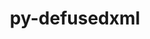 ---
title: "py-defusedxml"
layout: cache
categories: [package, develop]
meta: {"versions": ["0.7.1"], "compilers": ["gcc@=11.1.0"], "oss": ["ubuntu20.04"], "platforms": ["linux"], "targets": ["ppc64le", "x86_64_v3"], "stacks": ["data-vis-sdk", "e4s", "e4s-power", "root"], "num_specs": 60, "num_specs_by_stack": {"root": 60, "e4s-power": 6, "e4s": 6, "data-vis-sdk": 2}}
spec_details: [{"hash": "ehvxmwodtu4kkaup3cewwik27mlzljsu", "compiler": "gcc@=11.1.0", "versions": ["0.7.1"], "os": "ubuntu20.04", "platform": "linux", "target": "ppc64le", "variants": ["build_system=python_pip"], "stacks": ["root"], "size": "-", "tarball": "https://binaries.spack.io/develop/build_cache/linux-ubuntu20.04-ppc64le/gcc-11.1.0/py-defusedxml-0.7.1/linux-ubuntu20.04-ppc64le-gcc-11.1.0-py-defusedxml-0.7.1-ehvxmwodtu4kkaup3cewwik27mlzljsu.spack"}, {"hash": "xvlcq7uhi6ijfunq3evjxbv5ziinwnp3", "compiler": "gcc@=11.1.0", "versions": ["0.7.1"], "os": "ubuntu20.04", "platform": "linux", "target": "ppc64le", "variants": ["build_system=python_pip"], "stacks": ["root"], "size": "-", "tarball": "https://binaries.spack.io/develop/build_cache/linux-ubuntu20.04-ppc64le/gcc-11.1.0/py-defusedxml-0.7.1/linux-ubuntu20.04-ppc64le-gcc-11.1.0-py-defusedxml-0.7.1-xvlcq7uhi6ijfunq3evjxbv5ziinwnp3.spack"}, {"hash": "64potsanlrs6rt3rcuizx4g7o3tdmhd6", "compiler": "gcc@=11.1.0", "versions": ["0.7.1"], "os": "ubuntu20.04", "platform": "linux", "target": "ppc64le", "variants": ["build_system=python_pip"], "stacks": ["root"], "size": "-", "tarball": "https://binaries.spack.io/develop/build_cache/linux-ubuntu20.04-ppc64le/gcc-11.1.0/py-defusedxml-0.7.1/linux-ubuntu20.04-ppc64le-gcc-11.1.0-py-defusedxml-0.7.1-64potsanlrs6rt3rcuizx4g7o3tdmhd6.spack"}, {"hash": "pwi4jd5nssr24czuqy2n6eqxbmp6vdyh", "compiler": "gcc@=11.1.0", "versions": ["0.7.1"], "os": "ubuntu20.04", "platform": "linux", "target": "ppc64le", "variants": ["build_system=python_pip"], "stacks": ["root"], "size": "-", "tarball": "https://binaries.spack.io/develop/build_cache/linux-ubuntu20.04-ppc64le/gcc-11.1.0/py-defusedxml-0.7.1/linux-ubuntu20.04-ppc64le-gcc-11.1.0-py-defusedxml-0.7.1-pwi4jd5nssr24czuqy2n6eqxbmp6vdyh.spack"}, {"hash": "lgcng34xukxyut3zxuurptyrpa3xzqfi", "compiler": "gcc@=11.1.0", "versions": ["0.7.1"], "os": "ubuntu20.04", "platform": "linux", "target": "ppc64le", "variants": ["build_system=python_pip"], "stacks": ["root"], "size": "-", "tarball": "https://binaries.spack.io/develop/build_cache/linux-ubuntu20.04-ppc64le/gcc-11.1.0/py-defusedxml-0.7.1/linux-ubuntu20.04-ppc64le-gcc-11.1.0-py-defusedxml-0.7.1-lgcng34xukxyut3zxuurptyrpa3xzqfi.spack"}, {"hash": "jmmvzabzmamhmxys6nelreiu3ga5dtyl", "compiler": "gcc@=11.1.0", "versions": ["0.7.1"], "os": "ubuntu20.04", "platform": "linux", "target": "ppc64le", "variants": ["build_system=python_pip"], "stacks": ["root"], "size": "-", "tarball": "https://binaries.spack.io/develop/build_cache/linux-ubuntu20.04-ppc64le/gcc-11.1.0/py-defusedxml-0.7.1/linux-ubuntu20.04-ppc64le-gcc-11.1.0-py-defusedxml-0.7.1-jmmvzabzmamhmxys6nelreiu3ga5dtyl.spack"}, {"hash": "3v2n4u3on2fdd6mpcumkhmsf23btn764", "compiler": "gcc@=11.1.0", "versions": ["0.7.1"], "os": "ubuntu20.04", "platform": "linux", "target": "ppc64le", "variants": ["build_system=python_pip"], "stacks": ["root"], "size": "-", "tarball": "https://binaries.spack.io/develop/build_cache/linux-ubuntu20.04-ppc64le/gcc-11.1.0/py-defusedxml-0.7.1/linux-ubuntu20.04-ppc64le-gcc-11.1.0-py-defusedxml-0.7.1-3v2n4u3on2fdd6mpcumkhmsf23btn764.spack"}, {"hash": "vxpl2ogizxk73hpe6b4apiet532bj2he", "compiler": "gcc@=11.1.0", "versions": ["0.7.1"], "os": "ubuntu20.04", "platform": "linux", "target": "ppc64le", "variants": ["build_system=python_pip"], "stacks": ["e4s-power", "root"], "size": "-", "tarball": "https://binaries.spack.io/develop/build_cache/linux-ubuntu20.04-ppc64le/gcc-11.1.0/py-defusedxml-0.7.1/linux-ubuntu20.04-ppc64le-gcc-11.1.0-py-defusedxml-0.7.1-vxpl2ogizxk73hpe6b4apiet532bj2he.spack"}, {"hash": "ifnrwl6onfg44vs6pybd546s7njbijhv", "compiler": "gcc@=11.1.0", "versions": ["0.7.1"], "os": "ubuntu20.04", "platform": "linux", "target": "ppc64le", "variants": ["build_system=python_pip"], "stacks": ["root"], "size": "-", "tarball": "https://binaries.spack.io/develop/build_cache/linux-ubuntu20.04-ppc64le/gcc-11.1.0/py-defusedxml-0.7.1/linux-ubuntu20.04-ppc64le-gcc-11.1.0-py-defusedxml-0.7.1-ifnrwl6onfg44vs6pybd546s7njbijhv.spack"}, {"hash": "7xxrspydxz25sukjjipsptpodc4vzo3e", "compiler": "gcc@=11.1.0", "versions": ["0.7.1"], "os": "ubuntu20.04", "platform": "linux", "target": "ppc64le", "variants": ["build_system=python_pip"], "stacks": ["e4s-power", "root"], "size": "-", "tarball": "https://binaries.spack.io/develop/build_cache/linux-ubuntu20.04-ppc64le/gcc-11.1.0/py-defusedxml-0.7.1/linux-ubuntu20.04-ppc64le-gcc-11.1.0-py-defusedxml-0.7.1-7xxrspydxz25sukjjipsptpodc4vzo3e.spack"}, {"hash": "z46ukepuknkn6wjdn4azkzdlqykbvabp", "compiler": "gcc@=11.1.0", "versions": ["0.7.1"], "os": "ubuntu20.04", "platform": "linux", "target": "ppc64le", "variants": ["build_system=python_pip"], "stacks": ["root"], "size": "-", "tarball": "https://binaries.spack.io/develop/build_cache/linux-ubuntu20.04-ppc64le/gcc-11.1.0/py-defusedxml-0.7.1/linux-ubuntu20.04-ppc64le-gcc-11.1.0-py-defusedxml-0.7.1-z46ukepuknkn6wjdn4azkzdlqykbvabp.spack"}, {"hash": "ti47qptwzlhualhndkpabhdwn6rvlmua", "compiler": "gcc@=11.1.0", "versions": ["0.7.1"], "os": "ubuntu20.04", "platform": "linux", "target": "ppc64le", "variants": ["build_system=python_pip"], "stacks": ["root"], "size": "-", "tarball": "https://binaries.spack.io/develop/build_cache/linux-ubuntu20.04-ppc64le/gcc-11.1.0/py-defusedxml-0.7.1/linux-ubuntu20.04-ppc64le-gcc-11.1.0-py-defusedxml-0.7.1-ti47qptwzlhualhndkpabhdwn6rvlmua.spack"}, {"hash": "3vouh5dwvfwcrrydzs6ihq7jcfrmdixn", "compiler": "gcc@=11.1.0", "versions": ["0.7.1"], "os": "ubuntu20.04", "platform": "linux", "target": "ppc64le", "variants": ["build_system=python_pip"], "stacks": ["root"], "size": "-", "tarball": "https://binaries.spack.io/develop/build_cache/linux-ubuntu20.04-ppc64le/gcc-11.1.0/py-defusedxml-0.7.1/linux-ubuntu20.04-ppc64le-gcc-11.1.0-py-defusedxml-0.7.1-3vouh5dwvfwcrrydzs6ihq7jcfrmdixn.spack"}, {"hash": "xgrue2pfzv3gbnhsjlbo2fv7vq4egbop", "compiler": "gcc@=11.1.0", "versions": ["0.7.1"], "os": "ubuntu20.04", "platform": "linux", "target": "ppc64le", "variants": ["build_system=python_pip"], "stacks": ["root"], "size": "-", "tarball": "https://binaries.spack.io/develop/build_cache/linux-ubuntu20.04-ppc64le/gcc-11.1.0/py-defusedxml-0.7.1/linux-ubuntu20.04-ppc64le-gcc-11.1.0-py-defusedxml-0.7.1-xgrue2pfzv3gbnhsjlbo2fv7vq4egbop.spack"}, {"hash": "ukgfvlj7cwssotdblhhsmtkycfkvb574", "compiler": "gcc@=11.1.0", "versions": ["0.7.1"], "os": "ubuntu20.04", "platform": "linux", "target": "ppc64le", "variants": ["build_system=python_pip"], "stacks": ["e4s-power", "root"], "size": "-", "tarball": "https://binaries.spack.io/develop/build_cache/linux-ubuntu20.04-ppc64le/gcc-11.1.0/py-defusedxml-0.7.1/linux-ubuntu20.04-ppc64le-gcc-11.1.0-py-defusedxml-0.7.1-ukgfvlj7cwssotdblhhsmtkycfkvb574.spack"}, {"hash": "je2owmlxj2cxjiskpmyoab4inagpejos", "compiler": "gcc@=11.1.0", "versions": ["0.7.1"], "os": "ubuntu20.04", "platform": "linux", "target": "ppc64le", "variants": ["build_system=python_pip"], "stacks": ["root"], "size": "-", "tarball": "https://binaries.spack.io/develop/build_cache/linux-ubuntu20.04-ppc64le/gcc-11.1.0/py-defusedxml-0.7.1/linux-ubuntu20.04-ppc64le-gcc-11.1.0-py-defusedxml-0.7.1-je2owmlxj2cxjiskpmyoab4inagpejos.spack"}, {"hash": "hhb7eativjnbc4awpqytbofy56q2hbok", "compiler": "gcc@=11.1.0", "versions": ["0.7.1"], "os": "ubuntu20.04", "platform": "linux", "target": "ppc64le", "variants": ["build_system=python_pip"], "stacks": ["root"], "size": "-", "tarball": "https://binaries.spack.io/develop/build_cache/linux-ubuntu20.04-ppc64le/gcc-11.1.0/py-defusedxml-0.7.1/linux-ubuntu20.04-ppc64le-gcc-11.1.0-py-defusedxml-0.7.1-hhb7eativjnbc4awpqytbofy56q2hbok.spack"}, {"hash": "jwnyapxwx3c463wo4jfuztr3qqqgrb5z", "compiler": "gcc@=11.1.0", "versions": ["0.7.1"], "os": "ubuntu20.04", "platform": "linux", "target": "ppc64le", "variants": ["build_system=python_pip"], "stacks": ["e4s-power", "root"], "size": "-", "tarball": "https://binaries.spack.io/develop/build_cache/linux-ubuntu20.04-ppc64le/gcc-11.1.0/py-defusedxml-0.7.1/linux-ubuntu20.04-ppc64le-gcc-11.1.0-py-defusedxml-0.7.1-jwnyapxwx3c463wo4jfuztr3qqqgrb5z.spack"}, {"hash": "zptgkakqcb76pq5ihsytemwoxlyhkyy7", "compiler": "gcc@=11.1.0", "versions": ["0.7.1"], "os": "ubuntu20.04", "platform": "linux", "target": "ppc64le", "variants": ["build_system=python_pip"], "stacks": ["root"], "size": "-", "tarball": "https://binaries.spack.io/develop/build_cache/linux-ubuntu20.04-ppc64le/gcc-11.1.0/py-defusedxml-0.7.1/linux-ubuntu20.04-ppc64le-gcc-11.1.0-py-defusedxml-0.7.1-zptgkakqcb76pq5ihsytemwoxlyhkyy7.spack"}, {"hash": "krz3xfqxad42wo34vpcysb7itwlsgv22", "compiler": "gcc@=11.1.0", "versions": ["0.7.1"], "os": "ubuntu20.04", "platform": "linux", "target": "ppc64le", "variants": ["build_system=python_pip"], "stacks": ["root"], "size": "-", "tarball": "https://binaries.spack.io/develop/build_cache/linux-ubuntu20.04-ppc64le/gcc-11.1.0/py-defusedxml-0.7.1/linux-ubuntu20.04-ppc64le-gcc-11.1.0-py-defusedxml-0.7.1-krz3xfqxad42wo34vpcysb7itwlsgv22.spack"}, {"hash": "cedp7panu6g6thjji7ntovekuipmuw6y", "compiler": "gcc@=11.1.0", "versions": ["0.7.1"], "os": "ubuntu20.04", "platform": "linux", "target": "ppc64le", "variants": ["build_system=python_pip"], "stacks": ["e4s-power", "root"], "size": "-", "tarball": "https://binaries.spack.io/develop/build_cache/linux-ubuntu20.04-ppc64le/gcc-11.1.0/py-defusedxml-0.7.1/linux-ubuntu20.04-ppc64le-gcc-11.1.0-py-defusedxml-0.7.1-cedp7panu6g6thjji7ntovekuipmuw6y.spack"}, {"hash": "hfz6vtt63du2oizarja4flngtezpicbz", "compiler": "gcc@=11.1.0", "versions": ["0.7.1"], "os": "ubuntu20.04", "platform": "linux", "target": "ppc64le", "variants": ["build_system=python_pip"], "stacks": ["root"], "size": "-", "tarball": "https://binaries.spack.io/develop/build_cache/linux-ubuntu20.04-ppc64le/gcc-11.1.0/py-defusedxml-0.7.1/linux-ubuntu20.04-ppc64le-gcc-11.1.0-py-defusedxml-0.7.1-hfz6vtt63du2oizarja4flngtezpicbz.spack"}, {"hash": "xek7ddguxrf3xzpprgbf4butvy5g2fqd", "compiler": "gcc@=11.1.0", "versions": ["0.7.1"], "os": "ubuntu20.04", "platform": "linux", "target": "ppc64le", "variants": ["build_system=python_pip"], "stacks": ["e4s-power", "root"], "size": "-", "tarball": "https://binaries.spack.io/develop/build_cache/linux-ubuntu20.04-ppc64le/gcc-11.1.0/py-defusedxml-0.7.1/linux-ubuntu20.04-ppc64le-gcc-11.1.0-py-defusedxml-0.7.1-xek7ddguxrf3xzpprgbf4butvy5g2fqd.spack"}, {"hash": "vrsogh47oacstjg642lisy5z4ncg774l", "compiler": "gcc@=11.1.0", "versions": ["0.7.1"], "os": "ubuntu20.04", "platform": "linux", "target": "ppc64le", "variants": ["build_system=python_pip"], "stacks": ["root"], "size": "-", "tarball": "https://binaries.spack.io/develop/build_cache/linux-ubuntu20.04-ppc64le/gcc-11.1.0/py-defusedxml-0.7.1/linux-ubuntu20.04-ppc64le-gcc-11.1.0-py-defusedxml-0.7.1-vrsogh47oacstjg642lisy5z4ncg774l.spack"}, {"hash": "yc7lm6xwszsyjprmn3w33vaxs7xwz6di", "compiler": "gcc@=11.1.0", "versions": ["0.7.1"], "os": "ubuntu20.04", "platform": "linux", "target": "ppc64le", "variants": ["build_system=python_pip"], "stacks": ["root"], "size": "-", "tarball": "https://binaries.spack.io/develop/build_cache/linux-ubuntu20.04-ppc64le/gcc-11.1.0/py-defusedxml-0.7.1/linux-ubuntu20.04-ppc64le-gcc-11.1.0-py-defusedxml-0.7.1-yc7lm6xwszsyjprmn3w33vaxs7xwz6di.spack"}, {"hash": "xxub73jh7olltjob7vpcu7q7mlr4pz2e", "compiler": "gcc@=11.1.0", "versions": ["0.7.1"], "os": "ubuntu20.04", "platform": "linux", "target": "ppc64le", "variants": ["build_system=python_pip"], "stacks": ["root"], "size": "-", "tarball": "https://binaries.spack.io/develop/build_cache/linux-ubuntu20.04-ppc64le/gcc-11.1.0/py-defusedxml-0.7.1/linux-ubuntu20.04-ppc64le-gcc-11.1.0-py-defusedxml-0.7.1-xxub73jh7olltjob7vpcu7q7mlr4pz2e.spack"}, {"hash": "cfd7roujqzcgumku37n2o6crccoh24b6", "compiler": "gcc@=11.1.0", "versions": ["0.7.1"], "os": "ubuntu20.04", "platform": "linux", "target": "x86_64_v3", "variants": ["build_system=python_pip"], "stacks": ["root"], "size": "-", "tarball": "https://binaries.spack.io/develop/build_cache/linux-ubuntu20.04-x86_64_v3/gcc-11.1.0/py-defusedxml-0.7.1/linux-ubuntu20.04-x86_64_v3-gcc-11.1.0-py-defusedxml-0.7.1-cfd7roujqzcgumku37n2o6crccoh24b6.spack"}, {"hash": "5wqdvtvwz7d6ujixk3nlg2dkanlno53n", "compiler": "gcc@=11.1.0", "versions": ["0.7.1"], "os": "ubuntu20.04", "platform": "linux", "target": "x86_64_v3", "variants": ["build_system=python_pip"], "stacks": ["root"], "size": "-", "tarball": "https://binaries.spack.io/develop/build_cache/linux-ubuntu20.04-x86_64_v3/gcc-11.1.0/py-defusedxml-0.7.1/linux-ubuntu20.04-x86_64_v3-gcc-11.1.0-py-defusedxml-0.7.1-5wqdvtvwz7d6ujixk3nlg2dkanlno53n.spack"}, {"hash": "73aawdr2a3wq2p5ratm5h4wz3zdf2vyo", "compiler": "gcc@=11.1.0", "versions": ["0.7.1"], "os": "ubuntu20.04", "platform": "linux", "target": "x86_64_v3", "variants": ["build_system=python_pip"], "stacks": ["root"], "size": "-", "tarball": "https://binaries.spack.io/develop/build_cache/linux-ubuntu20.04-x86_64_v3/gcc-11.1.0/py-defusedxml-0.7.1/linux-ubuntu20.04-x86_64_v3-gcc-11.1.0-py-defusedxml-0.7.1-73aawdr2a3wq2p5ratm5h4wz3zdf2vyo.spack"}, {"hash": "xy4str62wgl5oxzrxvuif4zhkur3rnxl", "compiler": "gcc@=11.1.0", "versions": ["0.7.1"], "os": "ubuntu20.04", "platform": "linux", "target": "x86_64_v3", "variants": ["build_system=python_pip"], "stacks": ["root"], "size": "-", "tarball": "https://binaries.spack.io/develop/build_cache/linux-ubuntu20.04-x86_64_v3/gcc-11.1.0/py-defusedxml-0.7.1/linux-ubuntu20.04-x86_64_v3-gcc-11.1.0-py-defusedxml-0.7.1-xy4str62wgl5oxzrxvuif4zhkur3rnxl.spack"}, {"hash": "hr2jm6d2x2xb3dac4636xc7pkx6bof5j", "compiler": "gcc@=11.1.0", "versions": ["0.7.1"], "os": "ubuntu20.04", "platform": "linux", "target": "x86_64_v3", "variants": ["build_system=python_pip"], "stacks": ["root", "e4s"], "size": "-", "tarball": "https://binaries.spack.io/develop/build_cache/linux-ubuntu20.04-x86_64_v3/gcc-11.1.0/py-defusedxml-0.7.1/linux-ubuntu20.04-x86_64_v3-gcc-11.1.0-py-defusedxml-0.7.1-hr2jm6d2x2xb3dac4636xc7pkx6bof5j.spack"}, {"hash": "zcfyzhw5w2ciw3nh2cw72dvio35ogqao", "compiler": "gcc@=11.1.0", "versions": ["0.7.1"], "os": "ubuntu20.04", "platform": "linux", "target": "x86_64_v3", "variants": ["build_system=python_pip"], "stacks": ["root"], "size": "-", "tarball": "https://binaries.spack.io/develop/build_cache/linux-ubuntu20.04-x86_64_v3/gcc-11.1.0/py-defusedxml-0.7.1/linux-ubuntu20.04-x86_64_v3-gcc-11.1.0-py-defusedxml-0.7.1-zcfyzhw5w2ciw3nh2cw72dvio35ogqao.spack"}, {"hash": "h4ekqlqejgfplkyojeshca46kphe3gjo", "compiler": "gcc@=11.1.0", "versions": ["0.7.1"], "os": "ubuntu20.04", "platform": "linux", "target": "x86_64_v3", "variants": ["build_system=python_pip"], "stacks": ["data-vis-sdk", "root"], "size": "-", "tarball": "https://binaries.spack.io/develop/build_cache/linux-ubuntu20.04-x86_64_v3/gcc-11.1.0/py-defusedxml-0.7.1/linux-ubuntu20.04-x86_64_v3-gcc-11.1.0-py-defusedxml-0.7.1-h4ekqlqejgfplkyojeshca46kphe3gjo.spack"}, {"hash": "6lsagz5kukd6yfs6z5ciz62ihfkevx3o", "compiler": "gcc@=11.1.0", "versions": ["0.7.1"], "os": "ubuntu20.04", "platform": "linux", "target": "x86_64_v3", "variants": ["build_system=python_pip"], "stacks": ["root"], "size": "-", "tarball": "https://binaries.spack.io/develop/build_cache/linux-ubuntu20.04-x86_64_v3/gcc-11.1.0/py-defusedxml-0.7.1/linux-ubuntu20.04-x86_64_v3-gcc-11.1.0-py-defusedxml-0.7.1-6lsagz5kukd6yfs6z5ciz62ihfkevx3o.spack"}, {"hash": "h3j5dxpihpskaqcr63mcxf633jd626zt", "compiler": "gcc@=11.1.0", "versions": ["0.7.1"], "os": "ubuntu20.04", "platform": "linux", "target": "x86_64_v3", "variants": ["build_system=python_pip"], "stacks": ["data-vis-sdk", "root"], "size": "-", "tarball": "https://binaries.spack.io/develop/build_cache/linux-ubuntu20.04-x86_64_v3/gcc-11.1.0/py-defusedxml-0.7.1/linux-ubuntu20.04-x86_64_v3-gcc-11.1.0-py-defusedxml-0.7.1-h3j5dxpihpskaqcr63mcxf633jd626zt.spack"}, {"hash": "apctufx6jqqbj74iytc6syk4nf3qtg6p", "compiler": "gcc@=11.1.0", "versions": ["0.7.1"], "os": "ubuntu20.04", "platform": "linux", "target": "x86_64_v3", "variants": ["build_system=python_pip"], "stacks": ["root"], "size": "-", "tarball": "https://binaries.spack.io/develop/build_cache/linux-ubuntu20.04-x86_64_v3/gcc-11.1.0/py-defusedxml-0.7.1/linux-ubuntu20.04-x86_64_v3-gcc-11.1.0-py-defusedxml-0.7.1-apctufx6jqqbj74iytc6syk4nf3qtg6p.spack"}, {"hash": "26vs2q5lzfyd7rm2dizwu5tbvmkn55bi", "compiler": "gcc@=11.1.0", "versions": ["0.7.1"], "os": "ubuntu20.04", "platform": "linux", "target": "x86_64_v3", "variants": ["build_system=python_pip"], "stacks": ["root"], "size": "-", "tarball": "https://binaries.spack.io/develop/build_cache/linux-ubuntu20.04-x86_64_v3/gcc-11.1.0/py-defusedxml-0.7.1/linux-ubuntu20.04-x86_64_v3-gcc-11.1.0-py-defusedxml-0.7.1-26vs2q5lzfyd7rm2dizwu5tbvmkn55bi.spack"}, {"hash": "zu75acrir5k2r46mwrhl6i47bg56ut3d", "compiler": "gcc@=11.1.0", "versions": ["0.7.1"], "os": "ubuntu20.04", "platform": "linux", "target": "x86_64_v3", "variants": ["build_system=python_pip"], "stacks": ["root"], "size": "-", "tarball": "https://binaries.spack.io/develop/build_cache/linux-ubuntu20.04-x86_64_v3/gcc-11.1.0/py-defusedxml-0.7.1/linux-ubuntu20.04-x86_64_v3-gcc-11.1.0-py-defusedxml-0.7.1-zu75acrir5k2r46mwrhl6i47bg56ut3d.spack"}, {"hash": "cihfcies3znfnsdti56ybknrrlo7jn6c", "compiler": "gcc@=11.1.0", "versions": ["0.7.1"], "os": "ubuntu20.04", "platform": "linux", "target": "x86_64_v3", "variants": ["build_system=python_pip"], "stacks": ["root", "e4s"], "size": "-", "tarball": "https://binaries.spack.io/develop/build_cache/linux-ubuntu20.04-x86_64_v3/gcc-11.1.0/py-defusedxml-0.7.1/linux-ubuntu20.04-x86_64_v3-gcc-11.1.0-py-defusedxml-0.7.1-cihfcies3znfnsdti56ybknrrlo7jn6c.spack"}, {"hash": "a75zjp5yc6yzwyhfps2atudyu3ub74mv", "compiler": "gcc@=11.1.0", "versions": ["0.7.1"], "os": "ubuntu20.04", "platform": "linux", "target": "x86_64_v3", "variants": ["build_system=python_pip"], "stacks": ["root"], "size": "-", "tarball": "https://binaries.spack.io/develop/build_cache/linux-ubuntu20.04-x86_64_v3/gcc-11.1.0/py-defusedxml-0.7.1/linux-ubuntu20.04-x86_64_v3-gcc-11.1.0-py-defusedxml-0.7.1-a75zjp5yc6yzwyhfps2atudyu3ub74mv.spack"}, {"hash": "hvvuwq7q5m2cnidkxqivcmkqhzrbqogr", "compiler": "gcc@=11.1.0", "versions": ["0.7.1"], "os": "ubuntu20.04", "platform": "linux", "target": "x86_64_v3", "variants": ["build_system=python_pip"], "stacks": ["root"], "size": "-", "tarball": "https://binaries.spack.io/develop/build_cache/linux-ubuntu20.04-x86_64_v3/gcc-11.1.0/py-defusedxml-0.7.1/linux-ubuntu20.04-x86_64_v3-gcc-11.1.0-py-defusedxml-0.7.1-hvvuwq7q5m2cnidkxqivcmkqhzrbqogr.spack"}, {"hash": "awwerhrfyfw5uhvcwhyviyrb5wetinhu", "compiler": "gcc@=11.1.0", "versions": ["0.7.1"], "os": "ubuntu20.04", "platform": "linux", "target": "x86_64_v3", "variants": ["build_system=python_pip"], "stacks": ["root"], "size": "-", "tarball": "https://binaries.spack.io/develop/build_cache/linux-ubuntu20.04-x86_64_v3/gcc-11.1.0/py-defusedxml-0.7.1/linux-ubuntu20.04-x86_64_v3-gcc-11.1.0-py-defusedxml-0.7.1-awwerhrfyfw5uhvcwhyviyrb5wetinhu.spack"}, {"hash": "wtvowxj54eekfwxc6kg6g2utbw2dtbes", "compiler": "gcc@=11.1.0", "versions": ["0.7.1"], "os": "ubuntu20.04", "platform": "linux", "target": "x86_64_v3", "variants": ["build_system=python_pip"], "stacks": ["root"], "size": "-", "tarball": "https://binaries.spack.io/develop/build_cache/linux-ubuntu20.04-x86_64_v3/gcc-11.1.0/py-defusedxml-0.7.1/linux-ubuntu20.04-x86_64_v3-gcc-11.1.0-py-defusedxml-0.7.1-wtvowxj54eekfwxc6kg6g2utbw2dtbes.spack"}, {"hash": "kiphpquc6o4lbp4qmv4zfu77omliauvh", "compiler": "gcc@=11.1.0", "versions": ["0.7.1"], "os": "ubuntu20.04", "platform": "linux", "target": "x86_64_v3", "variants": ["build_system=python_pip"], "stacks": ["root"], "size": "-", "tarball": "https://binaries.spack.io/develop/build_cache/linux-ubuntu20.04-x86_64_v3/gcc-11.1.0/py-defusedxml-0.7.1/linux-ubuntu20.04-x86_64_v3-gcc-11.1.0-py-defusedxml-0.7.1-kiphpquc6o4lbp4qmv4zfu77omliauvh.spack"}, {"hash": "dsvxhruazhujjlgrkp75az3xni4avihi", "compiler": "gcc@=11.1.0", "versions": ["0.7.1"], "os": "ubuntu20.04", "platform": "linux", "target": "x86_64_v3", "variants": ["build_system=python_pip"], "stacks": ["root"], "size": "-", "tarball": "https://binaries.spack.io/develop/build_cache/linux-ubuntu20.04-x86_64_v3/gcc-11.1.0/py-defusedxml-0.7.1/linux-ubuntu20.04-x86_64_v3-gcc-11.1.0-py-defusedxml-0.7.1-dsvxhruazhujjlgrkp75az3xni4avihi.spack"}, {"hash": "wvmaqqmit7ehfcis7wnetfcatj67fyz2", "compiler": "gcc@=11.1.0", "versions": ["0.7.1"], "os": "ubuntu20.04", "platform": "linux", "target": "x86_64_v3", "variants": ["build_system=python_pip"], "stacks": ["root"], "size": "-", "tarball": "https://binaries.spack.io/develop/build_cache/linux-ubuntu20.04-x86_64_v3/gcc-11.1.0/py-defusedxml-0.7.1/linux-ubuntu20.04-x86_64_v3-gcc-11.1.0-py-defusedxml-0.7.1-wvmaqqmit7ehfcis7wnetfcatj67fyz2.spack"}, {"hash": "w6wjt4xasy6j2uw6yjgtvo7hbq7e2h5g", "compiler": "gcc@=11.1.0", "versions": ["0.7.1"], "os": "ubuntu20.04", "platform": "linux", "target": "x86_64_v3", "variants": ["build_system=python_pip"], "stacks": ["root", "e4s"], "size": "-", "tarball": "https://binaries.spack.io/develop/build_cache/linux-ubuntu20.04-x86_64_v3/gcc-11.1.0/py-defusedxml-0.7.1/linux-ubuntu20.04-x86_64_v3-gcc-11.1.0-py-defusedxml-0.7.1-w6wjt4xasy6j2uw6yjgtvo7hbq7e2h5g.spack"}, {"hash": "4nqtxuenph7g2k7kdwazmhudcsir7moo", "compiler": "gcc@=11.1.0", "versions": ["0.7.1"], "os": "ubuntu20.04", "platform": "linux", "target": "x86_64_v3", "variants": ["build_system=python_pip"], "stacks": ["root"], "size": "-", "tarball": "https://binaries.spack.io/develop/build_cache/linux-ubuntu20.04-x86_64_v3/gcc-11.1.0/py-defusedxml-0.7.1/linux-ubuntu20.04-x86_64_v3-gcc-11.1.0-py-defusedxml-0.7.1-4nqtxuenph7g2k7kdwazmhudcsir7moo.spack"}, {"hash": "r7yz5d2kyiojma2hzhbqirenl5dj7rqp", "compiler": "gcc@=11.1.0", "versions": ["0.7.1"], "os": "ubuntu20.04", "platform": "linux", "target": "x86_64_v3", "variants": ["build_system=python_pip"], "stacks": ["root"], "size": "-", "tarball": "https://binaries.spack.io/develop/build_cache/linux-ubuntu20.04-x86_64_v3/gcc-11.1.0/py-defusedxml-0.7.1/linux-ubuntu20.04-x86_64_v3-gcc-11.1.0-py-defusedxml-0.7.1-r7yz5d2kyiojma2hzhbqirenl5dj7rqp.spack"}, {"hash": "s5szuu35ilrf66k7dtp6xgeoiegs7jov", "compiler": "gcc@=11.1.0", "versions": ["0.7.1"], "os": "ubuntu20.04", "platform": "linux", "target": "x86_64_v3", "variants": ["build_system=python_pip"], "stacks": ["root"], "size": "-", "tarball": "https://binaries.spack.io/develop/build_cache/linux-ubuntu20.04-x86_64_v3/gcc-11.1.0/py-defusedxml-0.7.1/linux-ubuntu20.04-x86_64_v3-gcc-11.1.0-py-defusedxml-0.7.1-s5szuu35ilrf66k7dtp6xgeoiegs7jov.spack"}, {"hash": "obzsjgdsk5v6djma76jmsnznnferbzlu", "compiler": "gcc@=11.1.0", "versions": ["0.7.1"], "os": "ubuntu20.04", "platform": "linux", "target": "x86_64_v3", "variants": ["build_system=python_pip"], "stacks": ["root", "e4s"], "size": "-", "tarball": "https://binaries.spack.io/develop/build_cache/linux-ubuntu20.04-x86_64_v3/gcc-11.1.0/py-defusedxml-0.7.1/linux-ubuntu20.04-x86_64_v3-gcc-11.1.0-py-defusedxml-0.7.1-obzsjgdsk5v6djma76jmsnznnferbzlu.spack"}, {"hash": "sjnyvzzhzstxlz54sa7oafvl6vwkzr3l", "compiler": "gcc@=11.1.0", "versions": ["0.7.1"], "os": "ubuntu20.04", "platform": "linux", "target": "x86_64_v3", "variants": ["build_system=python_pip"], "stacks": ["root"], "size": "-", "tarball": "https://binaries.spack.io/develop/build_cache/linux-ubuntu20.04-x86_64_v3/gcc-11.1.0/py-defusedxml-0.7.1/linux-ubuntu20.04-x86_64_v3-gcc-11.1.0-py-defusedxml-0.7.1-sjnyvzzhzstxlz54sa7oafvl6vwkzr3l.spack"}, {"hash": "v5hpthjyiyifs3wbftzer4g3uhi7b7yk", "compiler": "gcc@=11.1.0", "versions": ["0.7.1"], "os": "ubuntu20.04", "platform": "linux", "target": "x86_64_v3", "variants": ["build_system=python_pip"], "stacks": ["root"], "size": "-", "tarball": "https://binaries.spack.io/develop/build_cache/linux-ubuntu20.04-x86_64_v3/gcc-11.1.0/py-defusedxml-0.7.1/linux-ubuntu20.04-x86_64_v3-gcc-11.1.0-py-defusedxml-0.7.1-v5hpthjyiyifs3wbftzer4g3uhi7b7yk.spack"}, {"hash": "l3tucb4vbicnfk3l6db6jbasyfreqre4", "compiler": "gcc@=11.1.0", "versions": ["0.7.1"], "os": "ubuntu20.04", "platform": "linux", "target": "x86_64_v3", "variants": ["build_system=python_pip"], "stacks": ["root"], "size": "-", "tarball": "https://binaries.spack.io/develop/build_cache/linux-ubuntu20.04-x86_64_v3/gcc-11.1.0/py-defusedxml-0.7.1/linux-ubuntu20.04-x86_64_v3-gcc-11.1.0-py-defusedxml-0.7.1-l3tucb4vbicnfk3l6db6jbasyfreqre4.spack"}, {"hash": "wi6iqmy5ybu3e4cd2dgmmwtgitt7pzj7", "compiler": "gcc@=11.1.0", "versions": ["0.7.1"], "os": "ubuntu20.04", "platform": "linux", "target": "x86_64_v3", "variants": ["build_system=python_pip"], "stacks": ["root", "e4s"], "size": "-", "tarball": "https://binaries.spack.io/develop/build_cache/linux-ubuntu20.04-x86_64_v3/gcc-11.1.0/py-defusedxml-0.7.1/linux-ubuntu20.04-x86_64_v3-gcc-11.1.0-py-defusedxml-0.7.1-wi6iqmy5ybu3e4cd2dgmmwtgitt7pzj7.spack"}, {"hash": "od6desxvlubclx5lwq7fofptutkqqzsa", "compiler": "gcc@=11.1.0", "versions": ["0.7.1"], "os": "ubuntu20.04", "platform": "linux", "target": "x86_64_v3", "variants": ["build_system=python_pip"], "stacks": ["root"], "size": "-", "tarball": "https://binaries.spack.io/develop/build_cache/linux-ubuntu20.04-x86_64_v3/gcc-11.1.0/py-defusedxml-0.7.1/linux-ubuntu20.04-x86_64_v3-gcc-11.1.0-py-defusedxml-0.7.1-od6desxvlubclx5lwq7fofptutkqqzsa.spack"}, {"hash": "6lmx3emovicrnloctatfa32hmpm7th3z", "compiler": "gcc@=11.1.0", "versions": ["0.7.1"], "os": "ubuntu20.04", "platform": "linux", "target": "x86_64_v3", "variants": ["build_system=python_pip"], "stacks": ["root"], "size": "-", "tarball": "https://binaries.spack.io/develop/build_cache/linux-ubuntu20.04-x86_64_v3/gcc-11.1.0/py-defusedxml-0.7.1/linux-ubuntu20.04-x86_64_v3-gcc-11.1.0-py-defusedxml-0.7.1-6lmx3emovicrnloctatfa32hmpm7th3z.spack"}, {"hash": "tpu6ahm7zflpr7welkevpiytdxvq5olm", "compiler": "gcc@=11.1.0", "versions": ["0.7.1"], "os": "ubuntu20.04", "platform": "linux", "target": "x86_64_v3", "variants": ["build_system=python_pip"], "stacks": ["root"], "size": "-", "tarball": "https://binaries.spack.io/develop/build_cache/linux-ubuntu20.04-x86_64_v3/gcc-11.1.0/py-defusedxml-0.7.1/linux-ubuntu20.04-x86_64_v3-gcc-11.1.0-py-defusedxml-0.7.1-tpu6ahm7zflpr7welkevpiytdxvq5olm.spack"}, {"hash": "p5dloor5hwfacobuspgrvou7xivensof", "compiler": "gcc@=11.1.0", "versions": ["0.7.1"], "os": "ubuntu20.04", "platform": "linux", "target": "x86_64_v3", "variants": ["build_system=python_pip"], "stacks": ["root"], "size": "-", "tarball": "https://binaries.spack.io/develop/build_cache/linux-ubuntu20.04-x86_64_v3/gcc-11.1.0/py-defusedxml-0.7.1/linux-ubuntu20.04-x86_64_v3-gcc-11.1.0-py-defusedxml-0.7.1-p5dloor5hwfacobuspgrvou7xivensof.spack"}, {"hash": "znnqvcg7oo2h2uczpbmuw5xt2zymbek3", "compiler": "gcc@=11.1.0", "versions": ["0.7.1"], "os": "ubuntu20.04", "platform": "linux", "target": "x86_64_v3", "variants": ["build_system=python_pip"], "stacks": ["root", "e4s"], "size": "-", "tarball": "https://binaries.spack.io/develop/build_cache/linux-ubuntu20.04-x86_64_v3/gcc-11.1.0/py-defusedxml-0.7.1/linux-ubuntu20.04-x86_64_v3-gcc-11.1.0-py-defusedxml-0.7.1-znnqvcg7oo2h2uczpbmuw5xt2zymbek3.spack"}]
---